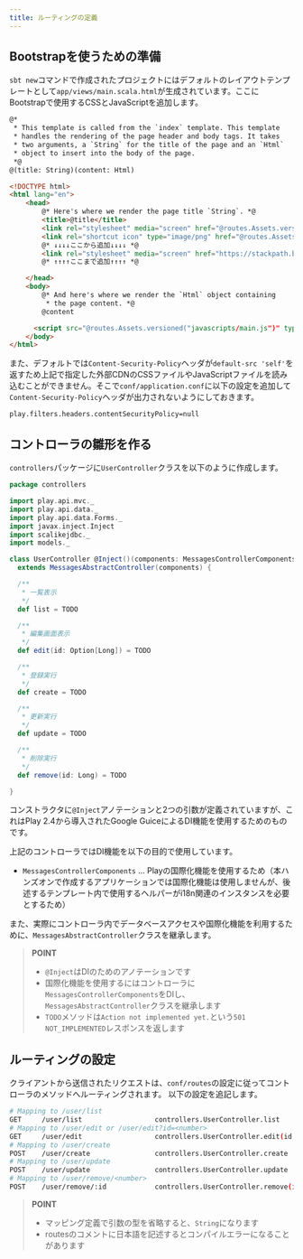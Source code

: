 ```yaml
---
title: ルーティングの定義
---
```


## Bootstrapを使うための準備

`sbt new`コマンドで作成されたプロジェクトにはデフォルトのレイアウトテンプレートとして`app/views/main.scala.html`が生成されています。ここにBootstrapで使用するCSSとJavaScriptを追加します。

```html
@*
 * This template is called from the `index` template. This template
 * handles the rendering of the page header and body tags. It takes
 * two arguments, a `String` for the title of the page and an `Html`
 * object to insert into the body of the page.
 *@
@(title: String)(content: Html)

<!DOCTYPE html>
<html lang="en">
    <head>
        @* Here's where we render the page title `String`. *@
        <title>@title</title>
        <link rel="stylesheet" media="screen" href="@routes.Assets.versioned("stylesheets/main.css")">
        <link rel="shortcut icon" type="image/png" href="@routes.Assets.versioned("images/favicon.png")">
        @* ↓↓↓↓ここから追加↓↓↓↓ *@
        <link rel="stylesheet" media="screen" href="https://stackpath.bootstrapcdn.com/bootstrap/4.4.1/css/bootstrap.min.css">
        @* ↑↑↑↑ここまで追加↑↑↑↑ *@

    </head>
    <body>
        @* And here's where we render the `Html` object containing
         * the page content. *@
        @content

      <script src="@routes.Assets.versioned("javascripts/main.js")" type="text/javascript"></script>
    </body>
</html>
```

また、デフォルトでは`Content-Security-Policy`ヘッダが`default-src 'self'`を返すため上記で指定した外部CDNのCSSファイルやJavaScriptファイルを読み込むことができません。そこで`conf/application.conf`に以下の設定を追加して`Content-Security-Policy`ヘッダが出力されないようにしておきます。

```
play.filters.headers.contentSecurityPolicy=null
```

## コントローラの雛形を作る

`controllers`パッケージに`UserController`クラスを以下のように作成します。

```scala
package controllers

import play.api.mvc._
import play.api.data._
import play.api.data.Forms._
import javax.inject.Inject
import scalikejdbc._
import models._

class UserController @Inject()(components: MessagesControllerComponents)
  extends MessagesAbstractController(components) {

  /**
   * 一覧表示
   */
  def list = TODO

  /**
   * 編集画面表示
   */
  def edit(id: Option[Long]) = TODO

  /**
   * 登録実行
   */
  def create = TODO

  /**
   * 更新実行
   */
  def update = TODO

  /**
   * 削除実行
   */
  def remove(id: Long) = TODO

}
```

コンストラクタに`@Inject`アノテーションと2つの引数が定義されていますが、これはPlay 2.4から導入されたGoogle GuiceによるDI機能を使用するためのものです。

上記のコントローラではDI機能を以下の目的で使用しています。

- `MessagesControllerComponents` ... Playの国際化機能を使用するため（本ハンズオンで作成するアプリケーションでは国際化機能は使用しませんが、後述するテンプレート内で使用するヘルパーがi18n関連のインスタンスを必要とするため）

また、実際にコントローラ内でデータベースアクセスや国際化機能を利用するために、`MessagesAbstractController`クラスを継承します。

> **POINT**
>
> * `@Inject`はDIのためのアノテーションです
> * 国際化機能を使用するにはコントローラに`MessagesControllerComponents`をDIし、`MessagesAbstractController`クラスを継承します
> * `TODO`メソッドは`Action not implemented yet.`という`501 NOT_IMPLEMENTED`レスポンスを返します

## ルーティングの設定

クライアントから送信されたリクエストは、`conf/routes`の設定に従ってコントローラのメソッドへルーティングされます。
以下の設定を追記します。

```bash
# Mapping to /user/list
GET     /user/list                  controllers.UserController.list
# Mapping to /user/edit or /user/edit?id=<number>
GET     /user/edit                  controllers.UserController.edit(id: Option[Long] ?= None)
# Mapping to /user/create
POST    /user/create                controllers.UserController.create
# Mapping to /user/update
POST    /user/update                controllers.UserController.update
# Mapping to /user/remove/<number>
POST    /user/remove/:id            controllers.UserController.remove(id: Long)
```

> **POINT**
>
> * マッピング定義で引数の型を省略すると、`String`になります
> * routesのコメントに日本語を記述するとコンパイルエラーになることがあります
